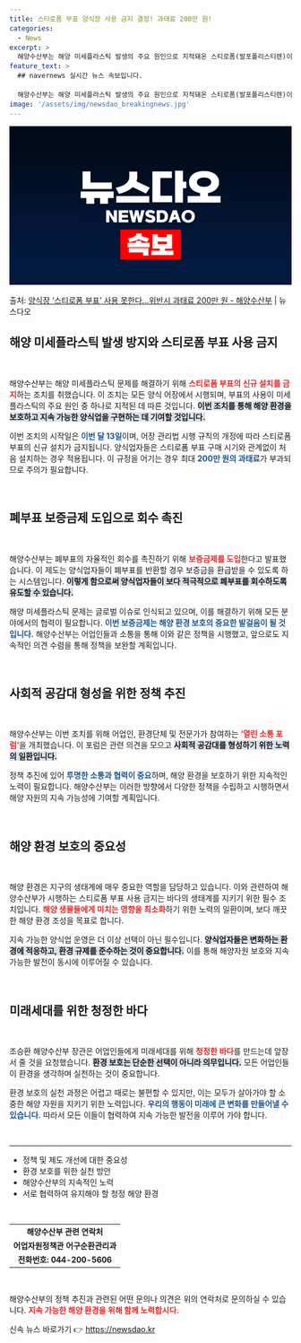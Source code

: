 ```yaml
---
title: 스티로폼 부표 양식장 사용 금지 결정! 과태료 200만 원!
categories:
  - News
excerpt: >
  해양수산부는 해양 미세플라스틱 발생의 주요 원인으로 지적돼온 스티로폼(발포폴리스티렌)이 포함된 부표의 신규 …
feature_text: >
  ## navernews 실시간 뉴스 속보입니다.

  해양수산부는 해양 미세플라스틱 발생의 주요 원인으로 지적돼온 스티로폼(발포폴리스티렌)이 포함된 부표의 신규 …
image: '/assets/img/newsdao_breakingnews.jpg'
---
```


![뉴스다오 속보](/assets/img/newsdao_breakingnews.jpg)

<p>출처: <a href="https://newsdao.kr/2448" rel="dofollow">양식장 ‘스티로폼 부표’ 사용 못한다…위반시 과태료 200만 원 - 해양수산부</a> | 뉴스다오</p>

<h2 data-ke-size="size26">해양 미세플라스틱 발생 방지와 스티로폼 부표 사용 금지</h2>

<p data-ke-size="size16">&nbsp;</p>

<p data-ke-size="size16">해양수산부는 해양 미세플라스틱 문제를 해결하기 위해 <b><span style="color: #ee2323;">스티로폼 부표의 신규 설치를 금지</span></b>하는 조치를 취했습니다. 이 조치는 모든 양식 어장에서 시행되며, 부표의 사용이 미세플라스틱의 주요 원인 중 하나로 지적된 데 따른 것입니다. <b><span style="background-color: #21538527;">이번 조치를 통해 해양 환경을 보호하고 지속 가능한 양식업을 구현하는 데 기여할 것입니다.</span></b></p>

<p data-ke-size="size16">이번 조치의 시작일은 <b><span style="color: #1a5490;">이번 달 13일</span></b>이며, 어장 관리법 시행 규칙의 개정에 따라 <b></b>스티로폼 부표의 신규 설치가 금지됩니다. 양식업자들은 스티로폼 부표 구매 시기와 관계없이 처음 설치하는 경우 적용됩니다. 이 규정을 어기는 경우 최대 <b><span style="color: #1a5490;">200만 원의 과태료</span></b>가 부과되므로 주의가 필요합니다.</p>

<p data-ke-size="size16">&nbsp;</p>

<h2 data-ke-size="size26">폐부표 보증금제 도입으로 회수 촉진</h2>

<p data-ke-size="size16">&nbsp;</p>

<p data-ke-size="size16">해양수산부는 폐부표의 자율적인 회수를 촉진하기 위해 <b><span style="color: #ee2323;">보증금제를 도입</span></b>한다고 발표했습니다. 이 제도는 양식업자들이 폐부표를 반환할 경우 보증금을 환급받을 수 있도록 하는 시스템입니다. <b><span style="background-color: #21538527;">이렇게 함으로써 양식업자들이 보다 적극적으로 폐부표를 회수하도록 유도할 수 있습니다.</span></b></p>

<p data-ke-size="size16">해양 미세플라스틱 문제는 글로벌 이슈로 인식되고 있으며, 이를 해결하기 위해 모든 분야에서의 협력이 필요합니다. <b><span style="color: #1a5490;">이번 보증금제는 해양 환경 보호의 중요한 발걸음이 될 것입니다.</span></b> 해양수산부는 어업인들과 소통을 통해 이와 같은 정책을 시행했고, 앞으로도 지속적인 의견 수렴을 통해 정책을 보완할 계획입니다.</p>

<p data-ke-size="size16">&nbsp;</p>

<h2 data-ke-size="size26">사회적 공감대 형성을 위한 정책 추진</h2>

<p data-ke-size="size16">&nbsp;</p>

<p data-ke-size="size16">해양수산부는 이번 조치를 위해 어업인, 환경단체 및 전문가가 참여하는 <b><span style="color: #ee2323;">‘열린 소통 포럼’</span></b>을 개최했습니다. 이 포럼은 관련 의견을 모으고 <b><span style="background-color: #21538527;">사회적 공감대를 형성하기 위한 노력의 일환입니다.</span></b></p>

<p data-ke-size="size16">정책 추진에 있어 <b><span style="color: #1a5490;">투명한 소통과 협력이 중요</span></b>하며, 해양 환경을 보호하기 위한 지속적인 노력이 필요합니다. 해양수산부는 이러한 방향에서 다양한 정책을 수립하고 시행하면서 해양 자원의 지속 가능성에 기여할 계획입니다.</p>

<p data-ke-size="size16">&nbsp;</p>

<h2 data-ke-size="size26">해양 환경 보호의 중요성</h2>

<p data-ke-size="size16">&nbsp;</p>

<p data-ke-size="size16">해양 환경은 지구의 생태계에 매우 중요한 역할을 담당하고 있습니다. 이와 관련하여 해양수산부가 시행하는 스티로폼 부표 사용 금지는 바다의 생태계를 지키기 위한 필수 조치입니다. <b><span style="color: #ee2323;">해양 생물들에게 미치는 영향을 최소화</span></b>하기 위한 노력의 일환이며, 보다 깨끗한 해양 환경 조성을 목표로 합니다.</p>

<p data-ke-size="size16">지속 가능한 양식업 운영은 더 이상 선택이 아닌 필수입니다. <b><span style="background-color: #21538527;">양식업자들은 변화하는 환경에 적응하고, 환경 규제를 준수하는 것이 중요합니다.</span></b> 이를 통해 해양자원 보호와 지속 가능한 발전이 동시에 이루어질 수 있습니다.</p>

<p data-ke-size="size16">&nbsp;</p>

<h2 data-ke-size="size26">미래세대를 위한 청정한 바다</h2>

<p data-ke-size="size16">&nbsp;</p>

<p data-ke-size="size16">조승환 해양수산부 장관은 어업인들에게 미래세대를 위해 <b><span style="color: #ee2323;">청정한 바다</span></b>를 만드는데 앞장서 줄 것을 요청했습니다. <b><span style="background-color: #21538527;">환경 보호는 단순한 선택이 아니라 의무입니다.</span></b> 모든 어업인들이 환경을 생각하며 실천하는 것이 중요합니다.</p>

<p data-ke-size="size16">환경 보호의 실천 과정은 어렵고 때로는 불편할 수 있지만, 이는 모두가 살아가야 할 소중한 해양 자원을 지키기 위한 노력입니다. <b><span style="color: #1a5490;">우리의 행동이 미래에 큰 변화를 만들어낼 수 있습니다.</span></b> 따라서 모든 이들이 협력하여 지속 가능한 발전을 이루어 가야 합니다.</p>

<p data-ke-size="size16">&nbsp;</p>

<hr />

<ul>
    <li>정책 및 제도 개선에 대한 중요성</li>
    <li>환경 보호를 위한 실천 방안</li>
    <li>해양수산부의 지속적인 노력</li>
    <li>서로 협력하여 유지해야 할 청정 해양 환경</li>
</ul>

<p data-ke-size="size16">&nbsp;</p>

<table style="width: 100%;">
    <tr>
        <td style="text-align: center; height: 17px;"><b>해양수산부 관련 연락처</b></td>
    </tr>
    <tr>
        <td style="text-align: center; height: 17px;"><b>어업자원정책관 어구순환관리과</b></td>
    </tr>
    <tr>
        <td style="text-align: center; height: 17px;"><b>전화번호: 044-200-5606</b></td>
    </tr>
</table>

<p data-ke-size="size16">&nbsp;</p>

<p data-ke-size="size16">해양수산부의 정책 추진과 관련된 어떤 문의나 의견은 위의 연락처로 문의하실 수 있습니다. <b><span style="color: #ee2323;">지속 가능한 해양 환경을 위해 함께 노력합시다.</span></b></p> 

신속 뉴스 바로가기 👉 <a href="https://newsdao.kr" rel="dofollow">https://newsdao.kr</a>



